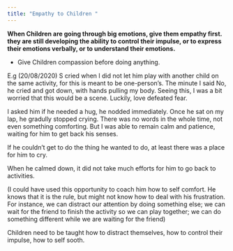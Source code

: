 ```yaml
---
title: "Empathy to Children "
---
```

**When Children are going through big emotions, give them empathy first. they are still developing the ability to control their impulse, or to express their emotions verbally, or to understand their emotions.** 

* Give Children compassion before doing anything.

E.g  (20/08/2020) S cried when I did not let him play with another child on the same activity, for this is meant to be one-person’s. The minute I said No, he cried and got down, with hands pulling my body. Seeing this, I was a bit worried that this would be a scene. Luckily, love defeated fear. 

I asked him if he needed a hug, he nodded immediately. Once he sat on my lap, he gradully stopped crying. There was no words in the whole time, not even something comforting. But I was able to remain calm and patience, waiting for him to get back his senses. 

If he couldn’t get to do the thing he wanted to do, at least there was a place for him to cry. 

When he calmed down, it did not take much efforts for him to go back to activities. 

(I could have used this opportunity to coach him how to self comfort. He knows that it is the rule, but might not know how to deal with his frustration. For instance, we can distract our attention by doing something else; we can wait for the friend to finish the activity so we can play together; we can do something different while we are waiting for the friend)

Children need to be taught how to distract themselves, how to control their impulse, how to self sooth.